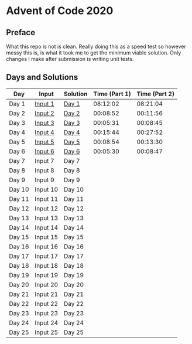 # Advent of Code 2020

## Preface

What this repo is not is clean. 
Really doing this as a speed test so however messy this is, is what it took me to get the minimum viable solution. Only changes I make after submission is writing unit tests.

## Days and Solutions
| Day    | Input | Solution | Time (Part 1) | Time (Part 2) |
| ------ | ----- | -------- | ------------- | ------------- | 
| Day 1  |[Input 1](https://github.com/sirNikolai/AdventOfCode2020/blob/master/src/main/resources/Day1.txt) | [Day 1](https://github.com/sirNikolai/AdventOfCode2020/blob/master/src/main/java/io/github/sirnikolai/days/Day1.java) | 08:12:02 | 08:21:04 | 
| Day 2  |[Input 2](https://github.com/sirNikolai/AdventOfCode2020/blob/master/src/main/resources/Day2.txt) | [Day 2](https://github.com/sirNikolai/AdventOfCode2020/blob/master/src/main/java/io/github/sirnikolai/days/Day2.java) | 00:08:52 | 00:11:56 | 
| Day 3  |[Input 3](https://github.com/sirNikolai/AdventOfCode2020/blob/master/src/main/resources/Day3.txt) | [Day 3](https://github.com/sirNikolai/AdventOfCode2020/blob/master/src/main/java/io/github/sirnikolai/days/Day3.java) | 00:05:31 | 00:08:45 |
| Day 4  |[Input 4](https://github.com/sirNikolai/AdventOfCode2020/blob/master/src/main/resources/Day4.txt) | [Day 4](https://github.com/sirNikolai/AdventOfCode2020/blob/master/src/main/java/io/github/sirnikolai/days/Day4.java) | 00:15:44 | 00:27:52 |
| Day 5  |[Input 5](https://github.com/sirNikolai/AdventOfCode2020/blob/master/src/main/resources/Day5.txt) | [Day 5](https://github.com/sirNikolai/AdventOfCode2020/blob/master/src/main/java/io/github/sirnikolai/days/Day5.java) | 00:08:54 | 00:13:30 |
| Day 6  |[Input 6](https://github.com/sirNikolai/AdventOfCode2020/blob/master/src/main/resources/Day6.txt) | [Day 6](https://github.com/sirNikolai/AdventOfCode2020/blob/master/src/main/java/io/github/sirnikolai/days/Day6.java) | 00:05:30 | 00:08:47 | 
| Day 7  | Input 7  | Day 7  |               |               | 
| Day 8  | Input 8  | Day 8  |               |               |  
| Day 9  | Input 9  | Day 9  |               |               |  
| Day 10 | Input 10 | Day 10 |               |               | 
| Day 11 | Input 11 | Day 11 |               |               |
| Day 12 | Input 12 | Day 12 |               |               |
| Day 13 | Input 13 | Day 13 |               |               |
| Day 14 | Input 14 | Day 14 |               |               |
| Day 15 | Input 15 | Day 15 |               |               |
| Day 16 | Input 16 | Day 16 |               |               | 
| Day 17 | Input 17 | Day 17 |               |               |
| Day 18 | Input 18 | Day 18 |               |               |
| Day 19 | Input 19 | Day 19 |               |               |
| Day 20 | Input 20 | Day 20 |               |               |
| Day 21 | Input 21 | Day 21 |               |               | 
| Day 22 | Input 22 | Day 22 |               |               |
| Day 23 | Input 23 | Day 23 |               |               |
| Day 24 | Input 24 | Day 24 |               |               |
| Day 25 | Input 25 | Day 25 |               |               |
